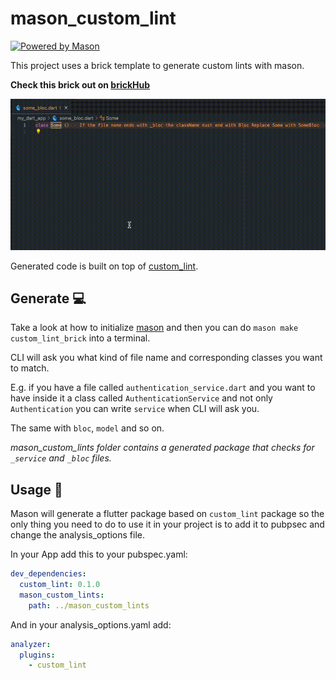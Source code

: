 # mason_custom_lint

[![Powered by Mason](https://img.shields.io/endpoint?url=https%3A%2F%2Ftinyurl.com%2Fmason-badge)](https://github.com/felangel/mason)

This project uses a brick template to generate custom lints with mason.

**Check this brick out on [brickHub](https://brickhub.dev/bricks/custom_lint_brick/0.1.0+1)**

![bloc_demo](./assets/bloc_demo.gif)

Generated code is built on top of [custom_lint](https://pub.dev/packages/custom_lint#creating-a-custom-lint-package).

## Generate 💻

Take a look at how to initialize [mason](https://github.com/felangel/mason) and then you can do `mason make custom_lint_brick` into a terminal.

CLI will ask you what kind of file name and corresponding classes you want to match. 

E.g. if you have a file called `authentication_service.dart` and you want to have inside it a class called `AuthenticationService` and not only `Authentication` you can write `service` when CLI will ask you.

The same with `bloc`, `model` and so on.

*mason_custom_lints folder contains a generated package that checks for `_service` and `_bloc` files.*

## Usage 🔨

Mason will generate a flutter package based on `custom_lint` package so the only thing you need to do to use it in your project is to add it to pubpsec and change the analysis_options file.

In your App add this to your pubspec.yaml:
```yaml
dev_dependencies:
  custom_lint: 0.1.0
  mason_custom_lints:
    path: ../mason_custom_lints
```
And in your analysis_options.yaml add:
```yaml
analyzer:
  plugins:
    - custom_lint
```